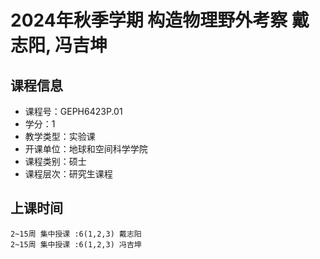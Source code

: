 # 2024年秋季学期 构造物理野外考察 戴志阳, 冯吉坤






## 课程信息

- 课程号：GEPH6423P.01
- 学分：1
- 教学类型：实验课
- 开课单位：地球和空间科学学院
- 课程类别：硕士
- 课程层次：研究生课程

## 上课时间

```
2~15周 集中授课 :6(1,2,3) 戴志阳
2~15周 集中授课 :6(1,2,3) 冯吉坤
```

